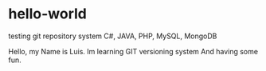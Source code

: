 # hello-world
testing git repository system
C#, JAVA, PHP, MySQL, MongoDB

Hello, my Name is Luis.
Im learning GIT versioning system
And having some fun.
